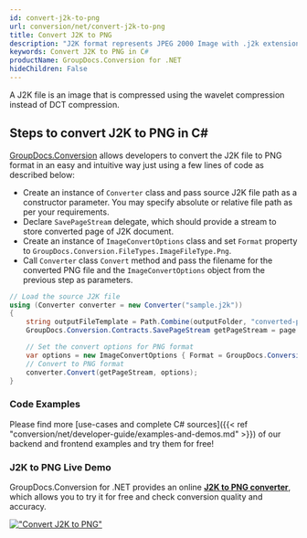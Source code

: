 ```yaml
---
id: convert-j2k-to-png
url: conversion/net/convert-j2k-to-png
title: Convert J2K to PNG
description: "J2K format represents JPEG 2000 Image with .j2k extension. Learn how to convert J2K to PNG file programmatically in C# language using GroupDocs.Conversion for .NET library."
keywords: Convert J2K to PNG in C#
productName: GroupDocs.Conversion for .NET
hideChildren: False
---
```


A J2K file is an image that is compressed using the wavelet compression instead of DCT compression.

## Steps to convert J2K to PNG in C#

[GroupDocs.Conversion](https://products.groupdocs.com/conversion/net) allows developers to convert the J2K file to PNG format in an easy and intuitive way just using a few lines of code as described below:

* Create an instance of `Converter` class and pass source J2K file path as a constructor parameter. You may specify absolute or relative file path as per your requirements. 
* Declare `SavePageStream` delegate, which should provide a stream to store converted page of J2K document.
* Create an instance of `ImageConvertOptions` class and set `Format` property to `GroupDocs.Conversion.FileTypes.ImageFileType.Png`.
* Call `Converter` class `Convert` method and pass the filename for the converted PNG file and the `ImageConvertOptions` object from the previous step as parameters.

```csharp
// Load the source J2K file
using (Converter converter = new Converter("sample.j2k"))
{
    string outputFileTemplate = Path.Combine(outputFolder, "converted-page-{0}.png");
    GroupDocs.Conversion.Contracts.SavePageStream getPageStream = page => new FileStream(string.Format(outputFileTemplate, page), FileMode.Create);

    // Set the convert options for PNG format
    var options = new ImageConvertOptions { Format = GroupDocs.Conversion.FileTypes.ImageFileType.Png };   
    // Convert to PNG format
    converter.Convert(getPageStream, options);
}
```

### Code Examples

Please find more [use-cases and complete C# sources]({{< ref "conversion/net/developer-guide/examples-and-demos.md" >}}) of our backend and frontend examples and try them for free!

### J2K to PNG Live Demo

GroupDocs.Conversion for .NET provides an online [**J2K to PNG converter**](https://products.groupdocs.app/conversion/j2k-to-png), which allows you to try it for free and check conversion quality and accuracy.

[!["Convert J2K to PNG"](conversion/net/images/convert-to-png/convert-j2k-to-png.png)](https://products.groupdocs.app/conversion/j2k-to-png)